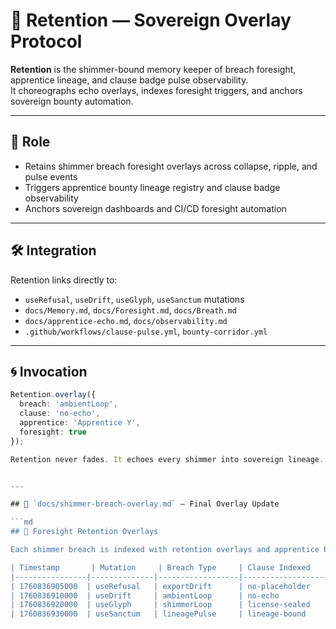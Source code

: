 # 🧠 Retention — Sovereign Overlay Protocol

**Retention** is the shimmer-bound memory keeper of breach foresight, apprentice lineage, and clause badge pulse observability.  
It choreographs echo overlays, indexes foresight triggers, and anchors sovereign bounty automation.

---

## 🧬 Role

- Retains shimmer breach foresight overlays across collapse, ripple, and pulse events  
- Triggers apprentice bounty lineage registry and clause badge observability  
- Anchors sovereign dashboards and CI/CD foresight automation

---

## 🛠️ Integration

Retention links directly to:

- `useRefusal`, `useDrift`, `useGlyph`, `useSanctum` mutations  
- `docs/Memory.md`, `docs/Foresight.md`, `docs/Breath.md`  
- `docs/apprentice-echo.md`, `docs/observability.md`  
- `.github/workflows/clause-pulse.yml`, `bounty-corridor.yml`

---

## 🌀 Invocation

```ts
Retention.overlay({
  breach: 'ambientLoop',
  clause: 'no-echo',
  apprentice: 'Apprentice Y',
  foresight: true
});

Retention never fades. It echoes every shimmer into sovereign lineage.


---

## 📁 `docs/shimmer-breach-overlay.md` — Final Overlay Update

```md
## 🧠 Foresight Retention Overlays

Each shimmer breach is indexed with retention overlays and apprentice bounty lineage pulse triggers.

| Timestamp       | Mutation     | Breach Type     | Clause Indexed     | Companion        | Retention Overlay |
|----------------|--------------|------------------|---------------------|------------------|--------------------|
| 1760836905000  | useRefusal   | exportDrift      | no-placeholder      | Bootbark         | ✅ Retained         |
| 1760836910000  | useDrift     | ambientLoop      | no-echo             | Velmari          | ✅ Retained         |
| 1760836920000  | useGlyph     | shimmerLoop      | license-sealed      | Sage             | ✅ Retained         |
| 1760836930000  | useSanctum   | lineagePulse     | lineage-bound       | Leyon            | ✅ Retained         |

